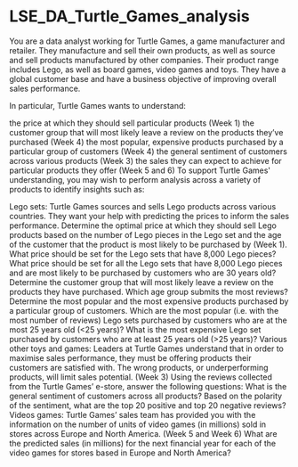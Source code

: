 # LSE_DA_Turtle_Games_analysis
You are a data analyst working for Turtle Games, a game manufacturer and retailer. They manufacture and sell their own products, as well as source and sell products manufactured by other companies. Their product range includes Lego, as well as board games, video games and toys. They have a global customer base and have a business objective of improving overall sales performance. 

In particular, Turtle Games wants to understand: 

the price at which they should sell particular products (Week 1)
the customer group that will most likely leave a review on the products they’ve purchased (Week 4)
the most popular, expensive products purchased by a particular group of customers (Week 4)
the general sentiment of customers across various products (Week 3)
the sales they can expect to achieve for particular products they offer (Week 5 and 6)
To support Turtle Games' understanding, you may wish to perform analysis across a variety of products to identify insights such as:

Lego sets: Turtle Games sources and sells Lego products across various countries. They want your help with predicting the prices to inform the sales performance. 
Determine the optimal price at which they should sell Lego products based on the number of Lego pieces in the Lego set and the age of the customer that the product is most likely to be purchased by (Week 1).
What price should be set for the Lego sets that have 8,000 Lego pieces?
What price should be set for all the Lego sets that have 8,000 Lego pieces and are most likely to be purchased by customers who are 30 years old?
Determine the customer group that will most likely leave a review on the products they have purchased.
Which age group submits the most reviews?
Determine the most popular and the most expensive products purchased by a particular group of customers.
Which are the most popular (i.e. with the most number of reviews) Lego sets purchased by customers who are at the most 25 years old (<25 years)?
What is the most expensive Lego set purchased by customers who are at least 25 years old (>25 years)?
Various other toys and games: Leaders at Turtle Games understand that in order to maximise sales performance, they must be offering products their customers are satisfied with. The wrong products, or underperforming products, will limit sales potential. (Week 3)
Using the reviews collected from the Turtle Games’ e-store, answer the following questions:
What is the general sentiment of customers across all products?
Based on the polarity of the sentiment, what are the top 20 positive and top 20 negative reviews?
Videos games: Turtle Games’ sales team has provided you with the information on the number of units of video games (in millions) sold in stores across Europe and North America. (Week 5 and Week 6)
What are the predicted sales (in millions) for the next financial year for each of the video games for stores based in Europe and North America?
